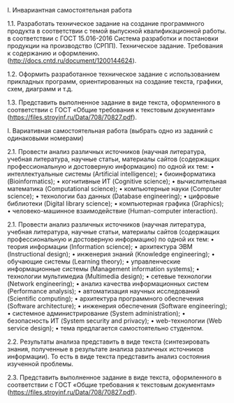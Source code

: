 I.	Инвариантная самостоятельная работа

1.1.	Разработать техническое задание на создание программного продукта в соответствии с темой выпускной квалификационной работы. в соответствии с ГОСТ 15.016-2016 Система разработки и постановки продукции на производство (СРПП). Техническое задание. Требования к содержанию и оформлению. (http://docs.cntd.ru/document/1200144624).


1.2. Оформить разработанное техническое задание с использованием прикладных программ, ориентированных на создание текста, графики, схем, диаграмм и т.д.

1.3. Представить выполненное задание в виде текста, оформленного в соответствии с ГОСТ «Общие требования к текстовым документам» (https://files.stroyinf.ru/Data/708/70827.pdf).

I.	Вариативная самостоятельная работа (выбрать одно из заданий с одинаковыми номерами)


2.1. Провести анализ различных источников (научная литература, учебная литература, научные статьи, материалы сайтов (содержащих профессиональную и достоверную информацию) по одной их тем:
• интеллектуальные системы (Artificial intelligence);
• биоинформатика (Bioinformatics);
• когнитивные ИТ (Cognitive science);
• вычислительная математика (Computational science);
• компьютерные науки (Computer science);
• технологии баз данных (Database engineering);
• цифровые библиотеки (Digital library science);
• компьютерная графика (Graphics);
• человеко-машинное взаимодействие (Human-computer interaction).

2.1. Провести анализ различных источников (научная литература, учебная литература, научные статьи, материалы сайтов (содержащих профессиональную и достоверную информацию) по одной их тем:
• теория информации (Information science);
• архитектура ЭВМ (Instructional design);
• инженерия знаний (Knowledge engineering);
• обучающие системы (Learning theory);
• управленческие информационные системы (Management information
systems);
• технологии мультимедиа (Multimedia design);
• сетевые технологии (Network engineering);
• анализ качества информационных систем (Performance analysis);
• автоматизация научных исследований (Scientific computing);
• архитектура программного обеспечения (Software architecture);
• инженерия обеспечения (Software engineering);
• системное администрирование (System administration);
• безопасность ИТ (System security and privacy);
• web-технологии (Web service design);
• тема предлагается самостоятельно студентом.


2.2. Результаты анализа представить в виде текста (синтезировать знания, полученные в результате анализа различных источников информации). То есть в виде текста представить анализ состояния изученной проблемы.


2.3. Представить выполненное задание в виде текста, оформленного в соответствии с ГОСТ «Общие требования к текстовым документам» (https://files.stroyinf.ru/Data/708/70827.pdf).
